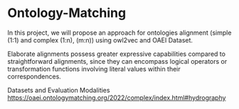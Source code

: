 # Ontology-Matching
In this project, we will propose an approach for ontologies alignment (simple (1:1) and complex (1:n), (m:n)) using owl2vec and OAEI Dataset.


Elaborate alignments possess greater expressive capabilities compared to straightforward alignments, since they can encompass logical operators or transformation functions involving literal values within their correspondences.

Datasets and Evaluation Modalities
https://oaei.ontologymatching.org/2022/complex/index.html#hydrography
